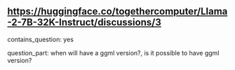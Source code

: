 ## https://huggingface.co/togethercomputer/Llama-2-7B-32K-Instruct/discussions/3

contains_question: yes

question_part: when will have a ggml version?, is it possible to have ggml version?